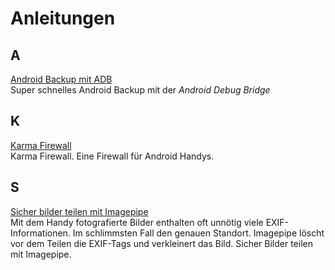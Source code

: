 # Anleitungen

## A
[Android Backup mit ADB](https://github.com/stadtwoelfin/anleitungen/tree/main/android-backup-mit-adb)  
Super schnelles Android Backup mit der _Android Debug Bridge_

## K

[Karma Firewall](https://github.com/stadtwoelfin/anleitungen/tree/main/karma-firewall)  
Karma Firewall. Eine Firewall für Android Handys.

## S
[Sicher bilder teilen mit Imagepipe](https://github.com/stadtwoelfin/anleitungen/tree/main/sicher-bilder-teilen-mit-imagepipe)  
Mit dem Handy fotografierte Bilder enthalten oft unnötig viele EXIF-Informationen. Im schlimmsten Fall den genauen Standort. Imagepipe löscht vor dem Teilen die EXIF-Tags und verkleinert das Bild. Sicher Bilder teilen mit Imagepipe.
